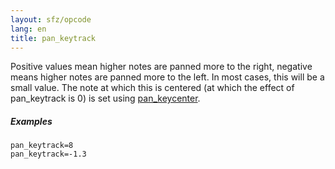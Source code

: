 ```yaml
---
layout: sfz/opcode
lang: en
title: pan_keytrack
---
```

Positive values mean higher notes are panned more to the right, negative means
higher notes are panned more to the left.
In most cases, this will be a small value. The note at which this is centered
(at which the effect of pan_keytrack is 0) is set using [pan_keycenter](pan_keycenter).

##### Examples

```
pan_keytrack=8
pan_keytrack=-1.3
```
